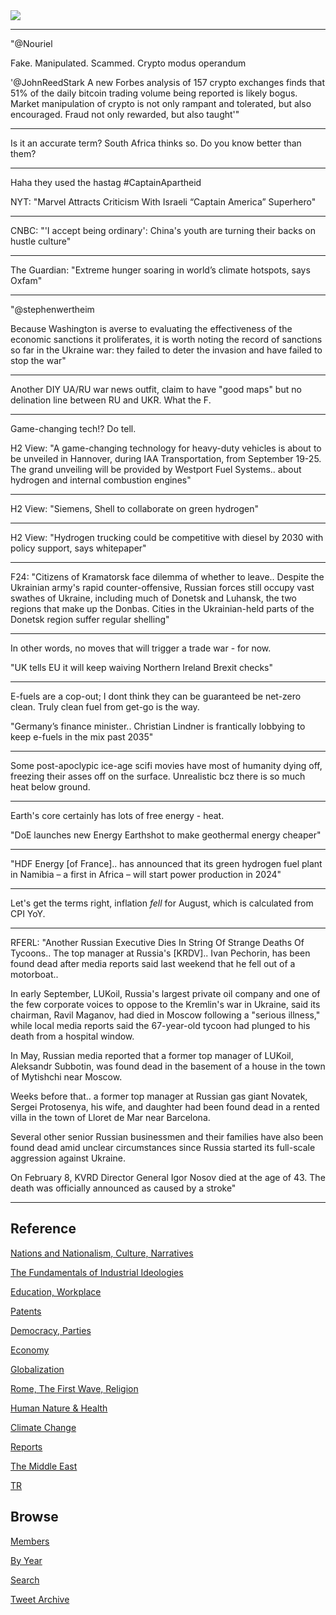 <img src="https://drive.google.com/uc?export=view&id=1B2wf9R7AMH1d7Vw6e2mucLbIQ5NSjir7"/>

---

"@Nouriel

Fake. Manipulated. Scammed. Crypto modus operandum

'@JohnReedStark A new Forbes analysis of 157 crypto exchanges finds
that 51% of the daily bitcoin trading volume being reported is likely
bogus. Market manipulation of crypto is not only rampant and
tolerated, but also encouraged. Fraud not only rewarded, but also
taught'"

---

Is it an accurate term? South Africa thinks so. Do you know better than them?

---

Haha they used the hastag \#CaptainApartheid

NYT: "Marvel Attracts Criticism With Israeli “Captain America” Superhero"

---

CNBC: "'I accept being ordinary': China's youth are turning their
backs on hustle culture"

---

The Guardian: "Extreme hunger soaring in world’s climate hotspots, says Oxfam"

---

"@stephenwertheim

Because Washington is averse to evaluating the effectiveness of the
economic sanctions it proliferates, it is worth noting the record of
sanctions so far in the Ukraine war: they failed to deter the invasion
and have failed to stop the war"

---

Another DIY UA/RU war news outfit, claim to have "good maps" but no
delination line between RU and UKR. What the F.

---

Game-changing tech!? Do tell.

H2 View: "A game-changing technology for heavy-duty vehicles is about
to be unveiled in Hannover, during IAA Transportation, from September
19-25. The grand unveiling will be provided by Westport Fuel Systems..
about hydrogen and internal combustion engines"

---

H2 View: "Siemens, Shell to collaborate on green hydrogen"

---

H2 View: "Hydrogen trucking could be competitive with diesel by 2030
with policy support, says whitepaper"

---

F24: "Citizens of Kramatorsk face dilemma of whether to
leave.. Despite the Ukrainian army's rapid counter-offensive, Russian
forces still occupy vast swathes of Ukraine, including much of Donetsk
and Luhansk, the two regions that make up the Donbas. Cities in the
Ukrainian-held parts of the Donetsk region suffer regular shelling"

---

In other words, no moves that will trigger a trade war - for now.

"UK tells EU it will keep waiving Northern Ireland Brexit checks"

---

E-fuels are a cop-out; I dont think they can be guaranteed be net-zero
clean. Truly clean fuel from get-go is the way.

"Germany’s finance minister.. Christian Lindner is frantically lobbying
to keep e-fuels in the mix past 2035"

---

Some post-apoclypic ice-age scifi movies have most of humanity dying
off, freezing their asses off on the surface. Unrealistic bcz there is
so much heat below ground.

---

Earth's core certainly has lots of free energy - heat.

"DoE launches new Energy Earthshot to make geothermal energy cheaper"

---

"HDF Energy [of France].. has announced that its green hydrogen fuel
plant in Namibia – a first in Africa – will start power production in
2024"

---

Let's get the terms right, inflation *fell* for August, which is
calculated from CPI YoY.

---

RFERL: "Another Russian Executive Dies In String Of Strange Deaths Of
Tycoons.. The top manager at Russia's [KRDV].. Ivan Pechorin, has been
found dead after media reports said last weekend that he fell out of a
motorboat.. 

In early September, LUKoil, Russia's largest private oil company and
one of the few corporate voices to oppose to the Kremlin's war in
Ukraine, said its chairman, Ravil Maganov, had died in Moscow
following a "serious illness," while local media reports said the
67-year-old tycoon had plunged to his death from a hospital window.

In May, Russian media reported that a former top manager of LUKoil,
Aleksandr Subbotin, was found dead in the basement of a house in the
town of Mytishchi near Moscow.

Weeks before that..  a former top manager at Russian gas giant
Novatek, Sergei Protosenya, his wife, and daughter had been found dead
in a rented villa in the town of Lloret de Mar near Barcelona.

Several other senior Russian businessmen and their families have also
been found dead amid unclear circumstances since Russia started its
full-scale aggression against Ukraine.

On February 8, KVRD Director General Igor Nosov died at the age of 43.
The death was officially announced as caused by a stroke"

---

## Reference

[Nations and Nationalism, Culture, Narratives](2013/02/nations-and-nationalism.html)

[The Fundamentals of Industrial Ideologies](2011/04/fundamentals-of-industrial-ideologies.html)

[Education, Workplace](2017/09/education-workplace.html)

[Patents](2018/09/patents.html)

[Democracy, Parties](2016/11/democracy.html)

[Economy](2018/05/economy.html)

[Globalization](2018/09/globalization.html)

[Rome, The First Wave, Religion](2017/12/rome.html)

[Human Nature & Health](2020/07/human-nature.html)

[Climate Change](2018/12/climate.html)

[Reports](2019/05/reports.html)

[The Middle East](2019/07/middleeast.html)

[TR](../tr)

## Browse

[Members](2022/08/members.html)

[By Year](years.html)

[Search](search.html)

[Tweet Archive](tweets/index.html)
